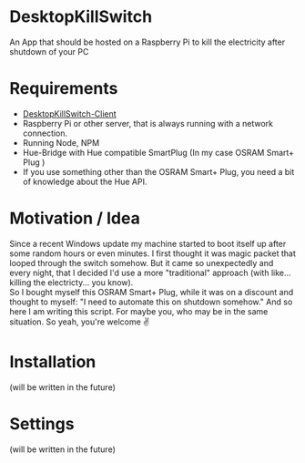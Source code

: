# DesktopKillSwitch
An App that should be hosted on a Raspberry Pi to kill the electricity after shutdown of your PC

# Requirements  
* [DesktopKillSwitch-Client](https://github.com/getraid/DesktopKillSwitch-client)
* Raspberry Pi or other server, that is always running with a network connection.
* Running Node, NPM 
* Hue-Bridge with Hue compatible SmartPlug (In my case OSRAM Smart+ Plug )
* If you use something other than the OSRAM Smart+ Plug, you need a bit of knowledge about the Hue API. 

# Motivation / Idea  
Since a recent Windows update my machine started to boot itself up after some random hours or even minutes. I first thought it was magic packet that looped through the switch somehow. But it came so unexpectedly and every night, that I decided I'd use a more "traditional" approach (with like... killing the electricty... you know).  
So I bought myself this OSRAM Smart+ Plug, while it was on a discount and thought to myself: "I need to automate this on shutdown somehow."
And so here I am writing this script. For maybe you, who may be in the same situation. So yeah, you're welcome ✌

# Installation
(will be written in the future)

# Settings
(will be written in the future)

